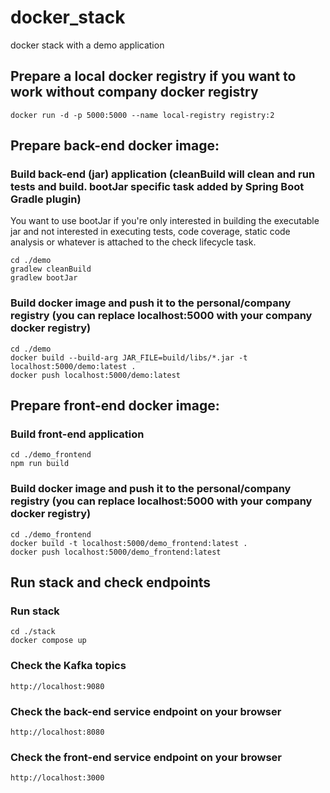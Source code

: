 # docker_stack
docker stack with a demo application


## Prepare a local docker registry if you want to work without company docker registry
```console
docker run -d -p 5000:5000 --name local-registry registry:2
```


## Prepare back-end docker image:
### Build back-end (jar) application (cleanBuild will clean and run tests and build. bootJar specific task added by Spring Boot Gradle plugin)
You want to use bootJar if you're only interested in building the executable jar and not interested in executing tests, code coverage, static code analysis or whatever is attached to the check lifecycle task.
```console
cd ./demo
gradlew cleanBuild
gradlew bootJar
```
### Build docker image and push it to the personal/company registry (you can replace localhost:5000 with your company docker registry)
```console
cd ./demo
docker build --build-arg JAR_FILE=build/libs/*.jar -t localhost:5000/demo:latest .
docker push localhost:5000/demo:latest
```


## Prepare front-end docker image:
### Build front-end application
```console
cd ./demo_frontend
npm run build
```
### Build docker image and push it to the personal/company registry (you can replace localhost:5000 with your company docker registry)
```console
cd ./demo_frontend
docker build -t localhost:5000/demo_frontend:latest .
docker push localhost:5000/demo_frontend:latest
```


## Run stack and check endpoints
### Run stack
```console
cd ./stack
docker compose up
```
### Check the Kafka topics
```console
http://localhost:9080
```
### Check the back-end service endpoint on your browser
```console
http://localhost:8080
```
### Check the front-end service endpoint on your browser
```console
http://localhost:3000
```
